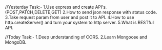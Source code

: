 //Yesterday Task:-
1.Use express and create API's.(POST,PATCH,DELETE,GET)
2.How to send json response with status code.
3.Take request param from user and post it to API.
4.How to use http.createServer() and turn your system to http server.
5.What is RESTful API.

//Today Task:-
1.Deep understanding of CORS.
2.Learn Mongoose and MongoDB.

